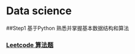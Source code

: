 # Data science

  
##Step1 基于Python 熟悉并掌握基本数据结构和算法  
### [Leetcode 算法题](https://github.com/superlea81/becoming-data-scientist/tree/master/Leetcode)
